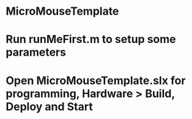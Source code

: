 ﻿# MicroMouseTemplate

# Run runMeFirst.m to setup some parameters
# Open MicroMouseTemplate.slx for programming, Hardware > Build, Deploy and Start
